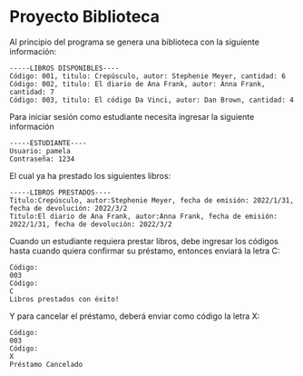 # Proyecto Biblioteca
Al principio del programa se genera una biblioteca con la siguiente información:

```
-----LIBROS DISPONIBLES----
Código: 001, titulo: Crepúsculo, autor: Stephenie Meyer, cantidad: 6
Código: 002, titulo: El diario de Ana Frank, autor: Anna Frank, cantidad: 7
Código: 003, titulo: El código Da Vinci, autor: Dan Brown, cantidad: 4
```

Para iniciar sesión como estudiante necesita ingresar la siguiente información

```
-----ESTUDIANTE----
Usuario: pamela
Contraseña: 1234
```

El cual ya ha prestado los siguientes libros:

```
-----LIBROS PRESTADOS----
Titulo:Crepúsculo, autor:Stephenie Meyer, fecha de emisión: 2022/1/31, fecha de devolución: 2022/3/2
Titulo:El diario de Ana Frank, autor:Anna Frank, fecha de emisión: 2022/1/31, fecha de devolución: 2022/3/2
```

Cuando un estudiante requiera prestar libros, debe ingresar los códigos hasta cuando quiera confirmar su préstamo, entonces enviará la letra C:
```
Código: 
003
Código: 
C
Libros prestados con éxito!
```

Y para cancelar el préstamo, deberá enviar como código la letra X:
```
Código: 
003
Código: 
X
Préstamo Cancelado
```
